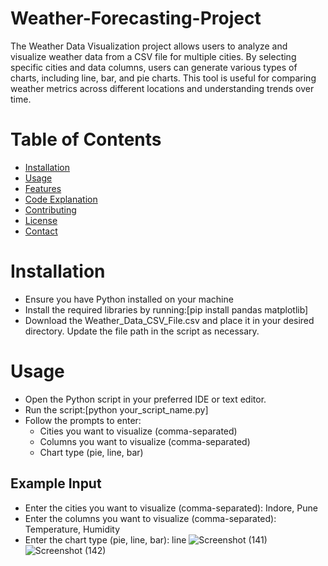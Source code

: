 # Weather-Forecasting-Project
The Weather Data Visualization project allows users to analyze and visualize weather data from a CSV file for multiple cities. By selecting specific cities and data columns, users can generate various types of charts, including line, bar, and pie charts. This tool is useful for comparing weather metrics across different locations and understanding trends over time.
# Table of Contents
  - [Installation](#Installation)
  - [Usage](#Usage)
  - [Features](#Features)
  - [Code Explanation](#CodeExplanation)
  - [Contributing](#Contributing)
  - [License](#License)
  - [Contact](#Contact)
# Installation
  - Ensure you have Python installed on your machine
  - Install the required libraries by running:[pip install pandas matplotlib]
  - Download the Weather_Data_CSV_File.csv and place it in your desired directory. Update the file path in the script as necessary.
# Usage
  - Open the Python script in your preferred IDE or text editor.
  - Run the script:[python your_script_name.py]
  - Follow the prompts to enter:
     - Cities you want to visualize (comma-separated)
     - Columns you want to visualize (comma-separated)
     - Chart type (pie, line, bar)
## Example Input
  - Enter the cities you want to visualize (comma-separated): Indore, Pune
  - Enter the columns you want to visualize (comma-separated): Temperature, Humidity
  - Enter the chart type (pie, line, bar): line
![Screenshot (141)](https://github.com/user-attachments/assets/be7d628f-ad15-489e-9849-b3b911be21ef)
![Screenshot (142)](https://github.com/user-attachments/assets/6e629e7d-b333-48d3-86e4-25dc1033c264)


    
